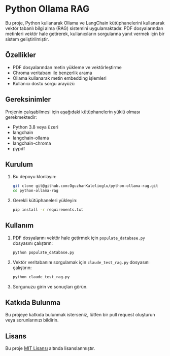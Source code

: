 # Python Ollama RAG

Bu proje, Python kullanarak Ollama ve LangChain kütüphanelerini kullanarak vektör tabanlı bilgi alma (RAG) sistemini uygulamaktadır. PDF dosyalarından metinleri vektör hale getirerek, kullanıcıların sorgularına yanıt vermek için bir sistem geliştirilmiştir.

## Özellikler

- PDF dosyalarından metin yükleme ve vektörleştirme
- Chroma veritabanı ile benzerlik arama
- Ollama kullanarak metin embedding işlemleri
- Kullanıcı dostu sorgu arayüzü

## Gereksinimler

Projenin çalışabilmesi için aşağıdaki kütüphanelerin yüklü olması gerekmektedir:

- Python 3.8 veya üzeri
- langchain
- langchain-ollama
- langchain-chroma
- pypdf

## Kurulum

1. Bu depoyu klonlayın:

   ```bash
   git clone git@github.com:OguzhanKalelioglu/python-ollama-rag.git
   cd python-ollama-rag
   ```

2. Gerekli kütüphaneleri yükleyin:

   ```bash
   pip install -r requirements.txt
   ```

## Kullanım

1. PDF dosyalarını vektör hale getirmek için `populate_database.py` dosyasını çalıştırın:

   ```bash
   python populate_database.py
   ```

2. Vektör veritabanını sorgulamak için `claude_test_rag.py` dosyasını çalıştırın:

   ```bash
   python claude_test_rag.py
   ```

3. Sorgunuzu girin ve sonuçları görün.

## Katkıda Bulunma

Bu projeye katkıda bulunmak isterseniz, lütfen bir pull request oluşturun veya sorunlarınızı bildirin.

## Lisans

Bu proje [MIT Lisansı](LICENSE) altında lisanslanmıştır.